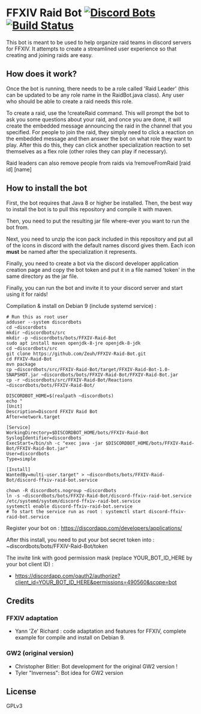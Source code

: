 # FFXIV Raid Bot [![Discord Bots](https://discordbots.org/api/widget/status/494597392897933381.png)](https://discordbots.org/bot/494597392897933381) [![Build Status](https://travis-ci.org/Zeuh/FFXIV-Raid-Bot.svg?branch=master)](https://travis-ci.org/Zeuh/FFXIV-Raid-Bot)
This bot is meant to be used to help organize raid teams in discord servers for FFXIV.
It attempts to create a streamlined user experience so that creating and joining raids are easy.

## How does it work?
Once the bot is running, there needs to be a role called 'Raid Leader' (this can be updated to be any role name in the RaidBot.java class).
Any user who should be able to create a raid needs this role.

To create a raid, use the !createRaid command. This will prompt the bot to ask you some questions about your raid, and once you are done, it will create the embedded message
announcing the raid in the channel that you specified.
For people to join the raid, they simply need to click a reaction on the embedded message and then answer the bot on what role they want to play.
After this do this, they can click another specialization reaction to set themselves as a flex role (other roles they can play if necessary).

Raid leaders can also remove people from raids via !removeFromRaid \[raid id\] \[name\]

## How to install the bot
First, the bot requires that Java 8 or higher be installed. Then, the best way to install the bot is to pull this repository
and compile it with maven.

Then, you need to put the resulting jar file where-ever you want to run the bot from.

Next, you need to unzip the icon pack included in this repository and put all of the icons in discord
with the default names discord gives them. Each icon **must** be named after the specialization it represents.

Finally, you need to create a bot via the discord developer application creation page and copy the bot token and put it in a file named 'token'
in the same directory as the jar file.

Finally, you can run the bot and invite it to your discord server and start using it for raids!

Compilation & install on Debian 9 (include systemd service) :
```
# Run this as root user
adduser --system discordbots
cd ~discordbots
mkdir ~discordbots/src
mkdir -p ~discordbots/bots/FFXIV-Raid-Bot
sudo apt install maven openjdk-8-jre openjdk-8-jdk
cd ~discordbots/src
git clone https://github.com/Zeuh/FFXIV-Raid-Bot.git
cd FFXIV-Raid-Bot
mvn package
cp ~discordbots/src/FFXIV-Raid-Bot/target/FFXIV-Raid-Bot-1.0-SNAPSHOT.jar ~discordbots/bots/FFXIV-Raid-Bot/FFXIV-Raid-Bot.jar
cp -r ~discordbots/src/FFXIV-Raid-Bot/Reactions ~discordbots/bots/FFXIV-Raid-Bot/

DISCORDBOT_HOME=$(realpath ~discordbots)
echo "
[Unit]
Description=Discord FFXIV Raid Bot
After=network.target

[Service]
WorkingDirectory=$DISCORDBOT_HOME/bots/FFXIV-Raid-Bot
SyslogIdentifier=discordbots
ExecStart=/bin/sh -c "exec java -jar $DISCORDBOT_HOME/bots/FFXIV-Raid-Bot/FFXIV-Raid-Bot.jar"
User=discordbots
Type=simple

[Install]
WantedBy=multi-user.target" > ~discordbots/bots/FFXIV-Raid-Bot/discord-ffxiv-raid-bot.service

chown -R discordbots.nogroup ~discordbots
ln -s ~discordbots/bots/FFXIV-Raid-Bot/discord-ffxiv-raid-bot.service /etc/systemd/system/discord-ffxiv-raid-bot.service
systemctl enable discord-ffxiv-raid-bot.service
# To start the service run as root : systemctl start discord-ffxiv-raid-bot.service
```
Register your bot on : https://discordapp.com/developers/applications/

After this install, you need to put your bot secret token into : ~discordbots/bots/FFXIV-Raid-Bot/token

The invite link with good permission mask (replace YOUR_BOT_ID_HERE by your bot client ID) :
- https://discordapp.com/oauth2/authorize?client_id=YOUR_BOT_ID_HERE&permissions=490560&scope=bot

## Credits

### FFXIV adaptation
- Yann 'Ze' Richard : code adaptation and features for FFXIV, complete example for compile and install on Debian 9.

### GW2 (original version)
- Christopher Bitler: Bot development for the original GW2 version !
- Tyler "Inverness": Bot idea for GW2 version

## License
GPLv3
